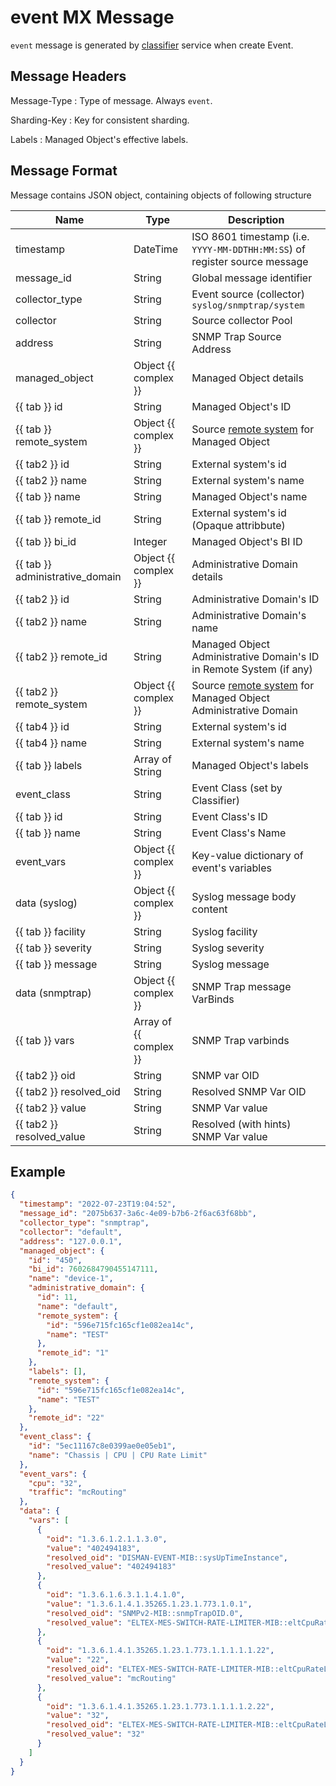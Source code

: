 # event MX Message

`event` message is generated by [classifier](../../../services-reference/classifier.md)
service when create Event.

## Message Headers

Message-Type
: Type of message. Always `event`.

Sharding-Key
: Key for consistent sharding.

Labels
: Managed Object's effective labels.

## Message Format

Message contains JSON object, containing objects of following structure

| Name                            | Type                   | Description                                                                                         |
| ------------------------------- | ---------------------- | --------------------------------------------------------------------------------------------------- |
| timestamp                       | DateTime               | ISO 8601 timestamp (i.e. `YYYY-MM-DDTHH:MM:SS`) of register source message                          |
| message_id                      | String                 | Global message identifier                                                                           |
| collector_type                  | String                 | Event source (collector) `syslog/snmptrap/system`                                                   |
| collector                       | String                 | Source collector Pool                                                                               |
| address                         | String                 | SNMP Trap Source Address                                                                            |
| managed_object                  | Object {{ complex }}   | Managed Object details                                                                              |
| {{ tab }} id                    | String                 | Managed Object's ID                                                                                 |
| {{ tab }} remote_system         | Object {{ complex }}   | Source [remote system](../concepts/remote-system/index.md) for Managed Object                       |
| {{ tab2 }} id                   | String                 | External system's id                                                                                |
| {{ tab2 }} name                 | String                 | External system's name                                                                              |
| {{ tab }} name                  | String                 | Managed Object's name                                                                               |
| {{ tab }} remote_id             | String                 | External system's id (Opaque attribbute)                                                            |
| {{ tab }} bi_id                 | Integer                | Managed Object's BI ID                                                                              |
| {{ tab }} administrative_domain | Object {{ complex }}   | Administrative Domain details                                                                       |
| {{ tab2 }} id                   | String                 | Administrative Domain's ID                                                                          |
| {{ tab2 }} name                 | String                 | Administrative Domain's name                                                                        |
| {{ tab2 }} remote_id            | String                 | Managed Object Administrative Domain's ID in Remote System (if any)                                 |
| {{ tab2 }} remote_system        | Object {{ complex }}   | Source [remote system](../concepts/remote-system/index.md) for Managed Object Administrative Domain |
| {{ tab4 }} id                   | String                 | External system's id                                                                                |
| {{ tab4 }} name                 | String                 | External system's name                                                                              |
| {{ tab }} labels                | Array of String        | Managed Object's labels                                                                             |
| event_class                     | String                 | Event Class (set by Classifier)                                                                     |
| {{ tab }} id                    | String                 | Event Class's ID                                                                                    |
| {{ tab }} name                  | String                 | Event Class's Name                                                                                  |
| event_vars                      | Object {{ complex }}   | Key-value dictionary of event's variables                                                           |
| data (syslog)                   | Object {{ complex }}   | Syslog message body content                                                                         |
| {{ tab }} facility              | String                 | Syslog facility                                                                                     |
| {{ tab }} severity              | String                 | Syslog severity                                                                                     |
| {{ tab }} message               | String                 | Syslog message                                                                                      |
| data (snmptrap)                 | Object {{ complex }}   | SNMP Trap message VarBinds                                                                          |
| {{ tab }} vars                  | Array of {{ complex }} | SNMP Trap varbinds                                                                                  |
| {{ tab2 }} oid                  | String                 | SNMP var OID                                                                                        |
| {{ tab2 }} resolved_oid         | String                 | Resolved SNMP Var OID                                                                               |
| {{ tab2 }} value                | String                 | SNMP Var value                                                                                      |
| {{ tab2 }} resolved_value       | String                 | Resolved (with hints) SNMP Var value                                                                |


## Example

```json
{
  "timestamp": "2022-07-23T19:04:52",
  "message_id": "2075b637-3a6c-4e09-b7b6-2f6ac63f68bb",
  "collector_type": "snmptrap",
  "collector": "default",
  "address": "127.0.0.1",
  "managed_object": {
    "id": "450",
    "bi_id": 7602684790455147111,
    "name": "device-1",
    "administrative_domain": {
      "id": 11,
      "name": "default",
      "remote_system": {
        "id": "596e715fc165cf1e082ea14c",
        "name": "TEST"
      },
      "remote_id": "1"
    },
    "labels": [],
    "remote_system": {
      "id": "596e715fc165cf1e082ea14c",
      "name": "TEST"
    },
    "remote_id": "22"
  },
  "event_class": {
    "id": "5ec11167c8e0399ae0e05eb1",
    "name": "Chassis | CPU | CPU Rate Limit"
  },
  "event_vars": {
    "cpu": "32",
    "traffic": "mcRouting"
  },
  "data": {
    "vars": [
      {
        "oid": "1.3.6.1.2.1.1.3.0",
        "value": "402494183",
        "resolved_oid": "DISMAN-EVENT-MIB::sysUpTimeInstance",
        "resolved_value": "402494183"
      },
      {
        "oid": "1.3.6.1.6.3.1.1.4.1.0",
        "value": "1.3.6.1.4.1.35265.1.23.1.773.1.0.1",
        "resolved_oid": "SNMPv2-MIB::snmpTrapOID.0",
        "resolved_value": "ELTEX-MES-SWITCH-RATE-LIMITER-MIB::eltCpuRateLimiterTrap"
      },
      {
        "oid": "1.3.6.1.4.1.35265.1.23.1.773.1.1.1.1.1.22",
        "value": "22",
        "resolved_oid": "ELTEX-MES-SWITCH-RATE-LIMITER-MIB::eltCpuRateLimiterIndex.22",
        "resolved_value": "mcRouting"
      },
      {
        "oid": "1.3.6.1.4.1.35265.1.23.1.773.1.1.1.1.2.22",
        "value": "32",
        "resolved_oid": "ELTEX-MES-SWITCH-RATE-LIMITER-MIB::eltCpuRateLimiterValue.22",
        "resolved_value": "32"
      }
    ]
  }
}
```